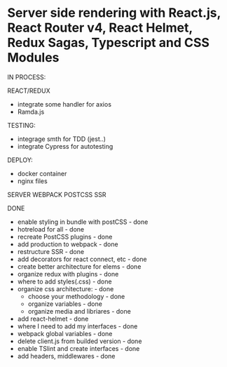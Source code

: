 # Server side rendering with React.js, React Router v4, React Helmet, Redux Sagas, Typescript and CSS Modules

IN PROCESS:

REACT/REDUX
- integrate some handler for axios
- Ramda.js

TESTING:
- integrage smth for TDD (jest..)
- integrate Cypress for autotesting

DEPLOY:
- docker container
- nginx files

SERVER
WEBPACK
POSTCSS
SSR

DONE
- enable styling in bundle with postCSS - done
- hotreload for all - done
- recreate PostCSS plugins - done
- add production to webpack - done
- restructure SSR - done
- add decorators for react connect, etc - done
- create better architecture for elems - done
- organize redux with plugins - done
- where to add styles(.css) - done
- organize css architecture: - done
    - choose your methodology - done
    - organize variables - done
    - organize media and libriares - done
- add react-helmet - done
- where I need to add my interfaces - done
- webpack global variables - done
- delete client.js from builded version - done
- enable TSlint and create interfaces - done
- add headers, middlewares - done